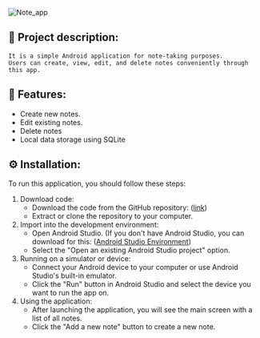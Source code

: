  ![Note_app](https://github.com/Nikostrik/note-app/assets/32684997/1606e768-98d7-444d-8f6b-0d6f20168275)
## 📝 Project description: 
```
It is a simple Android application for note-taking purposes.
Users can create, view, edit, and delete notes conveniently through this app.
```
## 🎯 Features: 

* Create new notes.
* Edit existing notes.
* Delete notes
* Local data storage using SQLite
## ⚙ Installation:

To run this application, you should follow these steps:
1) Download code:
   * Download the code from the GitHub repository: ([link](https://github.com/Nikostrik/note-app))
   * Extract or clone the repository to your computer.
2) Import into the development environment:
   * Open Android Studio. (If you don't have Android Studio, you can download for this: ([Android Studio Environment](https://developer.android.com/studio))
   * Select the "Open an existing Android Studio project" option.
3) Running on a simulator or device:
   * Connect your Android device to your computer or use Android Studio's built-in emulator.
   * Click the "Run"  button in Android Studio and select the device you want to run the app on.
4) Using the application:
   * After launching the application, you will see the main screen with a list of all notes.
   * Click the "Add a new note" button to create a new note.
